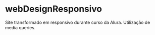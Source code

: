 # webDesignResponsivo
Site transformado em responsivo durante curso da Alura. Utilização de media queries.
